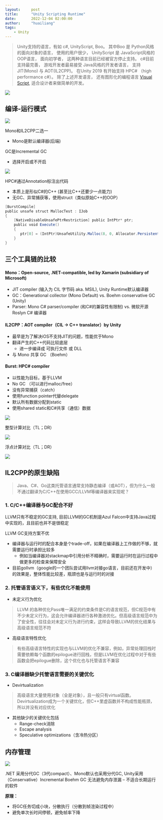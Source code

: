```yaml
---
layout:     post
title:      "Unity Scripting Runtime"
date:       2022-12-04 02:00:00
author:     "huailiang"
tags:
    - Unity
---
```



> Unity支持的语言，有如 c#, UnityScript, Boo。  其中Boo 是 Python风格的面向对象的语言， 使用的用户很少， UnityScript 是 JavaScript风格的OOP语言， 面向初学者， 这两种语言目前已经被官方停止支持。 c#目前支持最完善， 游戏开发者最易接受 Java风格的开发者语言， 支持 JIT(Mono) 与 AOT(IL2CPP)。 在Unity 2019 有开始支持 HPC# （high performance c#）。 除了上述开发语言， 还有图形化的编程语言 [Visual Script][i1], 适合设计者来做简单的开发。

![](/img/post-unity/sct1.jpg)


## 编译-运行模式


![](/img/post-unity/sct2.jpg)


Mono和IL2CPP二选一

* Mono是默认编译器(后端)

GC是Incremental GC
* 选择开启或不开启


![](/img/post-unity/sct3.png)


HPC#通过Annotation标注出代码

* 本质上是形似C#的C++ (甚至比C++还要少一点能力)
* 无GC、异常捕获等，使用struct（类似原始C++的OOP）



```csharp
[BurstCompile]
public unsafe struct MallocTest : IJob
{
    [NativeDisableUnsafePtrRestriction] public IntPtr* ptr;
    public void Execute()
    {
       ptr[0] = (IntPtr)UnsafeUtility.Malloc(8, 0, Allocator.Persistent);
    }
}
```


## 三个工具链的比较

#### Mono：Open-source, .NET-compatible, led by Xamarin (subsidiary of Microsoft)
* JIT compiler (输入为 CIL 字节码 aka. MSIL), Unity Runtime默认编译器
* GC：Generational collector (Mono Default) vs. Boehm conservative GC (Unity)
* Parser: Mono C# parser/compiler (和C#的兼容性有限制) vs. 微软开源 Roslyn C# 编译器

#### IL2CPP：AOT compiler（CIL -> C++ translator）by Unity
* 最早是为了解决iOS不支持JIT的问题，性能优于Mono
* 翻译产生的C++代码比较底层
    * 进一步编译成 可执行文件 或 DLL 
* 与 Mono 共享 GC （Boehm）

#### Burst: HPC# compiler
* 以性能为目标，基于LLVM
* No GC （可以进行malloc/free）
* 没有异常捕获（catch）
* 使用function pointer代替delegate
* 默认所有数据分配到static
* 使用shared static和C#共享（通信）数据


![](/img/post-unity/sct4.jpg)


整型计算对比（TL；DR）

![](/img/post-unity/sct5.jpg)



浮点计算对比（TL；DR）

![](/img/post-unity/sct6.jpg)


## IL2CPP的原生缺陷

> Java、C#、Go这类托管语言通常支持静态编译（或AOT），但为什么一般不通过翻译为C/C++在使用GCC/LLVM等编译器来实现呢？


### 1. C/C++编译器与GC配合不好

 LLVM只有不稳定的GC支持, 目前LLVM的GC机制是Azul Falcon中支持Java过程中实现的，且目前也并不是很稳定

LLVM GC支持方案不优

* 编译器与运行时的配合本身是个trade-off，如果在编译器上工作做的不够，就需要运行时承担比较多
    * 例如当编译器对stackmap中引用分析不精确时，需要运行时在运行过程中做更多的检查来保障安全
* 目前gollvm（google的一个团队尝试用llvm对接go语言，目前还在开发中）的效果是，整体性能比较差，瓶颈也是与运行时的对接

### 2. 托管语言语义下，有些优化不能使用

* 未定义行为优化
> LLVM 的各种优化Pass唯一满足的约束条件是C的语言规范，但C规范中有不少未定义行为，这会允许编译器进行各种激进优化。但高级语言规范中为了安全性，往往会对未定义行为进行约束，这样会导致LLVM的优化结果与高级语言规范不符

* 高级语言特性优化
> 有些高级语言特性的实现也与LLVM的优化不兼容，例如，异常处理回栈时需要依赖每个函数的epilogue进行回栈，但是LLVM在优化过程中对于有些函数会把epilogue删除，这个优化也与托管语言不兼容


### 3. C编译器缺少托管语言需要的关键优化

* Devirtualization
> 高级语言大量使用对象（全是对象），且一般只有virtual函数。Devirtualization成为一个关键优化，但C++里虚函数并不构成性能瓶颈，所以并没有对应优化

* 其他缺少的关键优化包括
    * Range-check消除
    * Escape analysis
    * Speculative optimizations（含冷热分区）


## 内存管理


![](/img/post-unity/sct7.jpg)


.NET 采用分代GC（3代compact）、Mono默认也采用分代GC, Unity采用（Conservative）Incremental Boehm GC
无法避免内存泄漏 – 不适合长期运行的软件

__原理：__

* 将GC任务切成小块，分散执行（分散到帧渲染过程中）
* 避免单次长时间停顿，避免帧率下降



[i1]: https://unity.com/features/unity-visual-scripting
